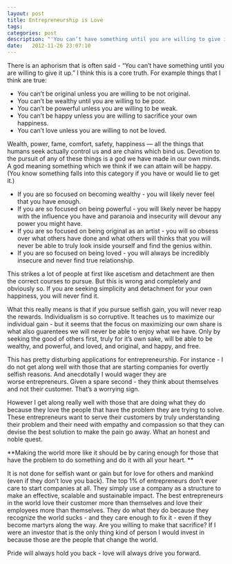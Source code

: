 ```yaml
---
layout: post
title: Entrepreneurship is Love
tags:
categories: post
description: "'You can’t have something until you are willing to give it up.'"
date:   2012-11-26 23:07:10
---
```


There is an aphorism that is often said - “You can’t have something until you are willing to give it up.” I think this is a core truth. For example things that I think are true:

- You can’t be original unless you are willing to be not original.
- You can’t be wealthy until you are willing to be poor.
- You can’t be powerful unless you are willing to be weak.
- You can’t be happy unless you are willing to sacrifice your own happiness. 
- You can’t love unless you are willing to not be loved.

Wealth, power, fame, comfort, safety, happiness — all the things that humans seek actually control us and are chains which bind us. Devotion to the pursuit of any of these things is a god we have made in our own minds. A god meaning something which we think if we can attain will be happy. (You know something falls into this category if you have or would lie to get it.)

- If you are so focused on becoming wealthy - you will likely never feel that you have enough.
- If you are so focused on being powerful - you will likely never be happy with the influence you have and paranoia and insecurity will devour any power you might have. 
- If you are so focused on being original as an artist - you will so obsess over what others have done and what others will thinks that you will never be able to truly look inside yourself and find the genius within. 
- If you are so focused on being loved - you will always be incredibly insecure and never find true relationship. 

This strikes a lot of people at first like ascetism and detachment are then the correct courses to pursue. But this is wrong and completely and obviously so. If you are seeking simplicity and detachment for your own happiness, you will never find it. 

What this really means is that if you pursue selfish gain, you will never reap the rewards. Individualism is so corruptive. It teaches us to maximize our individual gain - but it seems that the focus on maximizing our own share is what also guarentees we will never be able to enjoy what we have. Only by seeking the good of others first, truly for it’s own sake, will be able to be wealthy, and powerful, and loved, and original, and happy, and free.

This has pretty disturbing applications for entrepreneurship. For instance - I do not get along well with those that are starting companies for overtly selfish reasons. And anecdotally I would wager they are worse entrepreneurs. Given a spare second - they think about themselves and not their customer. That’s a worrying sign.

However I get along really well with those that are doing what they do because they love the people that have the problem they are trying to solve. These entrepreneurs want to serve their customers by truly understanding their problem and their need with empathy and compassion so that they can devise the best solution to make the pain go away. What an honest and noble quest. 

**Making the world more like it should be by caring enough for those that have the problem to do something and do it with all your heart. **

It is not done for selfish want or gain but for love for others and mankind (even if they don’t love you back). The top 1% of entrepreneurs don’t ever care to start companies at all. They simply use a company as a structure to make an effective, scalable and sustainable impact. The best entrepreneurs in the world love their customer more than themselves and love their employees more than themselves. They do what they do because they recognize the world sucks - and they care enough to fix it - even if they become martyrs along the way. Are you willing to make that sacrifice? If I were an investor that is the only thing kind of person I would invest in because those are the people that change the world.

Pride will always hold you back - love will always drive you forward.
